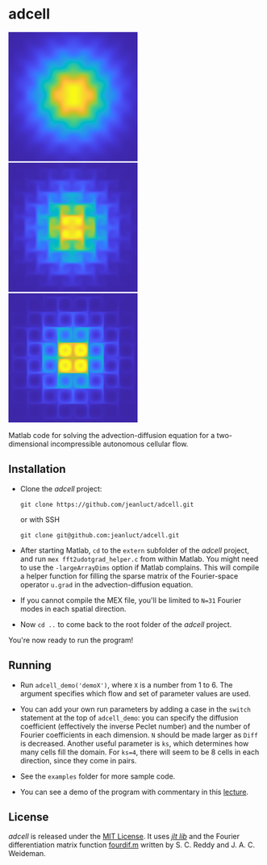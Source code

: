 # adcell

![demo1](https://github.com/jeanluct/adcell/raw/master/img/demo1.png)
![demo2](https://github.com/jeanluct/adcell/raw/master/img/demo2.png)
![demo3](https://github.com/jeanluct/adcell/raw/master/img/demo3.png)

Matlab code for solving the advection-diffusion equation for a
two-dimensional incompressible autonomous cellular flow.

## Installation

- Clone the *adcell* project:
  ```
  git clone https://github.com/jeanluct/adcell.git
  ```
  or with SSH
  ```
  git clone git@github.com:jeanluct/adcell.git
  ```

- After starting Matlab, `cd` to the `extern` subfolder of the
  *adcell* project, and run `mex fft2udotgrad_helper.c` from within
  Matlab.  You might need to use the `-largeArrayDims` option if
  Matlab complains.  This will compile a helper function for filling
  the sparse matrix of the Fourier-space operator `u.grad` in the
  advection-diffusion equation.

- If you cannot compile the MEX file, you'll be limited to `N=31`
  Fourier modes in each spatial direction.

- Now `cd ..` to come back to the root folder of the *adcell* project.

You're now ready to run the program!

## Running

- Run `adcell_demo('demoX')`, where `X` is a number from 1 to 6.  The
  argument specifies which flow and set of parameter values are used.

- You can add your own run parameters by adding a case in the `switch`
  statement at the top of `adcell_demo`: you can specify the diffusion
  coefficient (effectively the inverse Peclet number) and the number
  of Fourier coefficients in each dimension.  `N` should be made
  larger as `Diff` is decreased.  Another useful parameter is `ks`,
  which determines how many cells fill the domain.  For `ks=4`, there
  will seem to be 8 cells in each direction, since they come in pairs.

- See the `examples` folder for more sample code.

- You can see a demo of the program with commentary in this [lecture][1].

## License

*adcell* is released under the [MIT License][2].  It uses [*jlt
lib*][3] and the Fourier differentiation matrix function
[fourdif.m][4] written by S. C. Reddy and J. A. C. Weideman.

[1]: https://youtu.be/-uqkG1i3UHU
[2]: https://github.com/jeanluct/adcell/raw/master/LICENSE
[3]: https://github.com/jeanluct/jlt
[4]: http://appliedmaths.sun.ac.za/~weideman/research/differ.html
